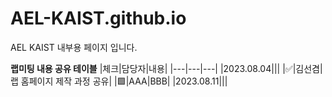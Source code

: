 # AEL-KAIST.github.io
AEL KAIST 내부용 페이지 입니다.

**랩미팅 내용 공유 테이블**
|체크|담당자|내용|
|---|---|---|
|2023.08.04|||
|✅|김선겸|랩 홈페이지 제작 과정 공유|
|🟩|AAA|BBB|
|2023.08.11|||
